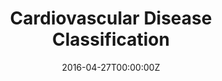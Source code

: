 ---
title: Cardiovascular Disease Classification
summary: Performed regularized logistic regression to classify cardiovascular disease, achieving an accuracy of 70%.
tags:
- all
- portfolio
date: "2016-04-27T00:00:00Z"

# Optional external URL for project (replaces project detail page).

external_link: https://github.com/teddythepooh/cardiovascular_disease_classification

---
